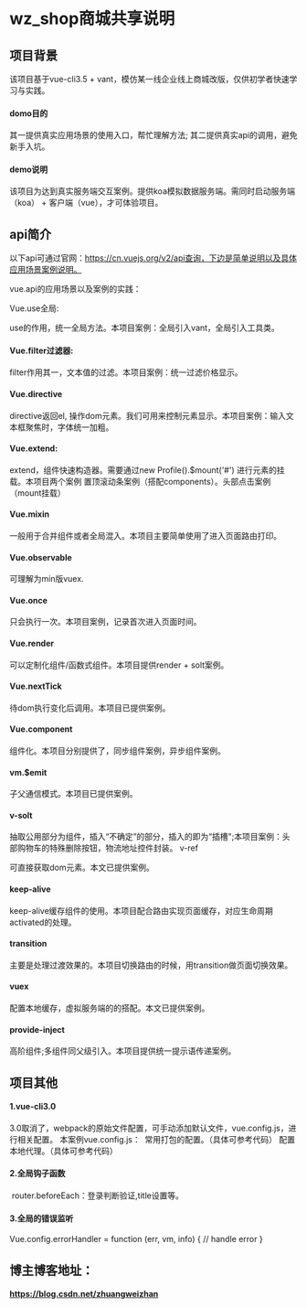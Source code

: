 # wz_shop商城共享说明

## 项目背景


该项目基于vue-cli3.5 + vant，模仿某一线企业线上商城改版，仅供初学者快速学习与实践。

#### domo目的

其一提供真实应用场景的使用入口，帮忙理解方法;
其二提供真实api的调用，避免新手入坑。

#### demo说明

该项目为达到真实服务端交互案例。提供koa模拟数据服务端。需同时启动服务端（koa） + 客户端（vue），才可体验项目。

## api简介

以下api可通过官网：https://cn.vuejs.org/v2/api查询，下边是简单说明以及具体应用场景案例说明。

vue.api的应用场景以及案例的实践：

Vue.use全局:

 use的作用，统一全局方法。本项目案例：全局引入vant，全局引入工具类。

#### 

#### Vue.filter过滤器: 

filter作用其一，文本值的过滤。本项目案例：统一过滤价格显示。

#### Vue.directive

 directive返回el, 操作dom元素。我们可用来控制元素显示。本项目案例：输入文本框聚焦时，字体统一加粗。

#### Vue.extend:

extend，组件快速构造器。需要通过new Profile().$mount('#') 进行元素的挂载。本项目两个案例
置顶滚动条案例（搭配components）。头部点击案例（mount挂载）

#### Vue.mixin

 一般用于合并组件或者全局混入。本项目主要简单使用了进入页面路由打印。

#### Vue.observable

可理解为min版vuex.

#### Vue.once

只会执行一次。本项目案例，记录首次进入页面时间。

#### Vue.render

可以定制化组件/函数式组件。本项目提供render + solt案例。 

#### Vue.nextTick

待dom执行变化后调用。本项目已提供案例。

#### Vue.component

组件化。本项目分别提供了，同步组件案例，异步组件案例。

#### vm.$emit

子父通信模式。本项目已提供案例。

#### v-solt

抽取公用部分为组件，插入“不确定”的部分，插入的即为“插槽";本项目案例：头部购物车的特殊删除按钮，物流地址控件封装。
v-ref

可直接获取dom元素。本文已提供案例。

#### keep-alive

keep-alive缓存组件的使用。本项目配合路由实现页面缓存，对应生命周期activated的处理。

#### transition

主要是处理过渡效果的。本项目切换路由的时候，用transition做页面切换效果。

#### vuex

配置本地缓存，虚拟服务端的的搭配。本文已提供案例。

#### provide-inject

高阶组件;多组件同父级引入。本项目提供统一提示语传递案例。

## 项目其他

#### 1.vue-cli3.0

​	 3.0取消了，webpack的原始文件配置，可手动添加默认文件，vue.config.js，进行相关配置。
本案例vue.config.js：
​	常用打包的配置。（具体可参考代码）
​	配置本地代理。（具体可参考代码）

#### 2.全局钩子函数

​	router.beforeEach：登录判断验证,title设置等。

#### 3.全局的错误监听

Vue.config.errorHandler = function (err, vm, info) {
  // handle error
}

## 博主博客地址：

####  https://blog.csdn.net/zhuangweizhan 